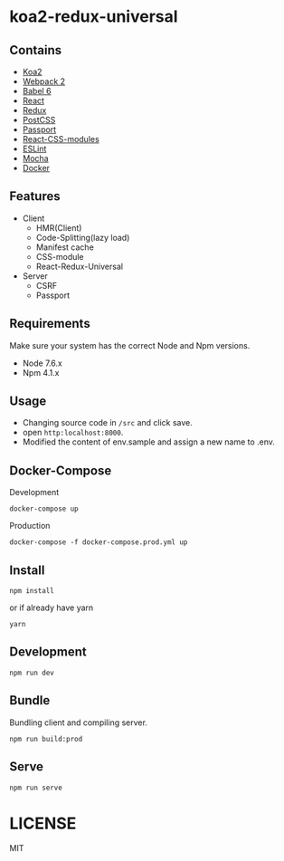 # koa2-redux-universal

## Contains

- [Koa2](http://koajs.com)
- [Webpack 2](https://webpack.js.org/)
- [Babel 6](https://babeljs.io/)
- [React](https://facebook.github.io/react)
- [Redux](http://redux.js.org)
- [PostCSS](http://postcss.org/)
- [Passport](http://passportjs.org/)
- [React-CSS-modules](https://github.com/gajus/babel-plugin-react-css-modules)
- [ESLint](http://eslint.org/)
- [Mocha](https://mochajs.org/)
- [Docker](https://docs.docker.com)

## Features
- Client
  - HMR(Client)
  - Code-Splitting(lazy load)
  - Manifest cache
  - CSS-module
  - React-Redux-Universal
- Server
  - CSRF
  - Passport

## Requirements
Make sure your system has the correct Node and Npm versions.

- Node 7.6.x
- Npm 4.1.x

## Usage
- Changing source code in `/src` and click save.
- open `http:localhost:8000`.
- Modified the content of env.sample and assign a new name to .env.

## Docker-Compose
Development
```
docker-compose up
```
Production
```
docker-compose -f docker-compose.prod.yml up
```

## Install
```
npm install
```
or if already have yarn
```
yarn
```

## Development
```
npm run dev
```

## Bundle
Bundling client and compiling server.
```
npm run build:prod
```

## Serve
```
npm run serve
```

LICENSE
=======

MIT
